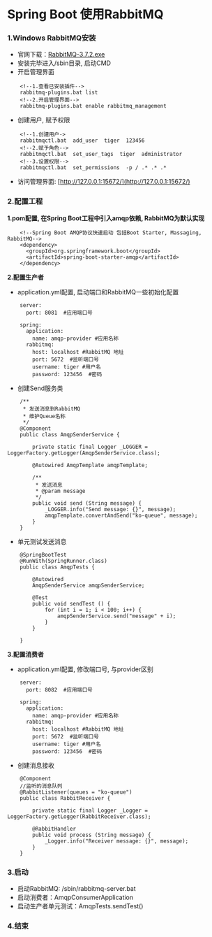 # Spring Boot 使用RabbitMQ

### 1.Windows RabbitMQ安装

- 官网下载：[RabbitMQ-3.7.2.exe](https://dl.bintray.com/rabbitmq/all/rabbitmq-server/3.7.2/rabbitmq-server-3.7.2.exe)
- 安装完毕进入/sbin目录, 启动CMD
- 开启管理界面
```
    <!--1.查看已安装插件-->
    rabbitmq-plugins.bat list
    <!--2.开启管理界面-->
    rabbitmq-plugins.bat enable rabbitmq_management
```
- 创建用户, 赋予权限
```
    <!--1.创建用户->
    rabbitmqctl.bat  add_user  tiger  123456
    <!--2.赋予角色-->
    rabbitmqctl.bat  set_user_tags  tiger  administrator
    <!--3.设置权限-->
    rabbitmqctl.bat  set_permissions  -p / .* .* .*
```
- 访问管理界面: [http://127.0.0.1:15672/](http://127.0.0.1:15672/)

### 2.配置工程

**1.pom配置, 在Spring Boot工程中引入amqp依赖, RabbitMQ为默认实现**
```
    <!--Spring Boot AMQP协议快速启动 包括Boot Starter, Massaging, RabbitMQ-->
    <dependency>
      <groupId>org.springframework.boot</groupId>
      <artifactId>spring-boot-starter-amqp</artifactId>
    </dependency>
```

**2.配置生产者**

- application.yml配置, 启动端口和RabbitMQ一些初始化配置

```
    server:
      port: 8081  #应用端口号
    
    spring:
      application:
        name: amqp-provider #应用名称
      rabbitmq:
        host: localhost #RabbitMQ 地址
        port: 5672  #监听端口号
        username: tiger #用户名
        password: 123456  #密码
```

- 创建Send服务类
```
    /**
     * 发送消息到RabbitMQ
     * 维护Queue名称
     */
    @Component
    public class AmqpSenderService {
    
        private static final Logger _LOGGER = LoggerFactory.getLogger(AmqpSenderService.class);
    
        @Autowired AmqpTemplate amqpTemplate;
    
        /**
         * 发送消息
         * @param message
         */
        public void send (String message) {
            _LOGGER.info("Send message: {}", message);
            amqpTemplate.convertAndSend("ko-queue", message);
        }
    }
```

- 单元测试发送消息
```
    @SpringBootTest
    @RunWith(SpringRunner.class)
    public class AmqpTests {
    
        @Autowired
        AmqpSenderService amqpSenderService;
    
        @Test
        public void sendTest () {
            for (int i = 1; i < 100; i++) {
                amqpSenderService.send("message" + i);
            }
        }
    
    }
```

**3.配置消费者**

- application.yml配置, 修改端口号, 与provider区别
```
    server:
      port: 8082  #应用端口号
    
    spring:
      application:
        name: amqp-provider #应用名称
      rabbitmq:
        host: localhost #RabbitMQ 地址
        port: 5672  #监听端口号
        username: tiger #用户名
        password: 123456  #密码
```

- 创建消息接收

```
    @Component
    //监听的消息队列
    @RabbitListener(queues = "ko-queue")
    public class RabbitReceiver {
    
        private static final Logger _Logger = LoggerFactory.getLogger(RabbitReceiver.class);
    
        @RabbitHandler
        public void process (String message) {
            _Logger.info("Receiver message: {}", message);
        }
    }
```

### 3.启动

- 启动RabbitMQ: /sbin/rabbitmq-server.bat
- 启动消费者：AmqpConsumerApplication
- 启动生产者单元测试：AmqpTests.sendTest()

### 4.结束